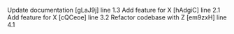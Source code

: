 Update documentation [gLaJ9j] line 1.3
Add feature for X [hAdgiC] line 2.1
Add feature for X [cQCeoe] line 3.2
Refactor codebase with Z [em9zxH] line 4.1
